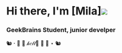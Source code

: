 # Hi there, I'm [Mila]![](https://github.com/blackcater/blackcater/raw/main/images/Hi.gif) 
### GeekBrains Student, junior develper
🐿 ⋆ 🐯  🎀  𝒽𝑒𝓁𝓁🍩  🎀  🐯 ⋆ 🐿
